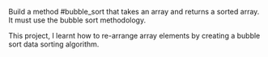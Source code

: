 Build a method #bubble_sort that takes an array and returns a sorted array. It must use the bubble sort methodology.

This project, I learnt how to re-arrange array elements by creating a bubble sort data sorting algorithm.